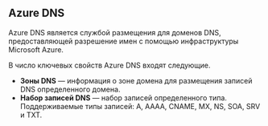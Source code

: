 ## Azure DNS

Azure DNS является службой размещения для доменов DNS, предоставляющей разрешение имен с помощью инфраструктуры Microsoft Azure.

В число ключевых свойств Azure DNS входят следующие.

- **Зоны DNS** — информация о зоне домена для размещения записей DNS определенного домена.
- **Набор записей DNS** — набор записей определенного типа. Поддерживаемые типы записей: A, AAAA, CNAME, MX, NS, SOA, SRV и TXT.

<!---HONumber=Oct15_HO3-->